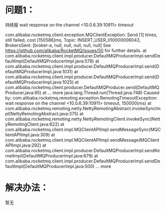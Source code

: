 
# 问题1：

持续报 wait response on the channel <10.0.6.39:10911> timeout

com.alibaba.rocketmq.client.exception.MQClientException: Send [1] times, still failed, cost [150586]ms, Topic: INSERT_USER_010000006043, BrokersSent: [broker-a, null, null, null, null, null] See https://github.com/alibaba/RocketMQ/issues/50 for further details. at com.alibaba.rocketmq.client.impl.producer.DefaultMQProducerImpl.sendDefaultImpl(DefaultMQProducerImpl.java:578) at com.alibaba.rocketmq.client.impl.producer.DefaultMQProducerImpl.send(DefaultMQProducerImpl.java:1031) at com.alibaba.rocketmq.client.impl.producer.DefaultMQProducerImpl.send(DefaultMQProducerImpl.java:1025) at com.alibaba.rocketmq.client.producer.DefaultMQProducer.send(DefaultMQProducer.java:95) at
... more
java.lang.Thread.run(Thread.java:748) Caused by: com.alibaba.rocketmq.remoting.exception.RemotingTimeoutException: wait response on the channel <10.0.6.39:10911> timeout, 150000(ms) at com.alibaba.rocketmq.remoting.netty.NettyRemotingAbstract.invokeSyncImpl(NettyRemotingAbstract.java:375) at com.alibaba.rocketmq.remoting.netty.NettyRemotingClient.invokeSync(NettyRemotingClient.java:622) at com.alibaba.rocketmq.client.impl.MQClientAPIImpl.sendMessageSync(MQClientAPIImpl.java:309) at com.alibaba.rocketmq.client.impl.MQClientAPIImpl.sendMessage(MQClientAPIImpl.java:292) at com.alibaba.rocketmq.client.impl.producer.DefaultMQProducerImpl.sendKernelImpl(DefaultMQProducerImpl.java:679) at com.alibaba.rocketmq.client.impl.producer.DefaultMQProducerImpl.sendDefaultImpl(DefaultMQProducerImpl.java:500)
... more

# 解决办法：

暂无
